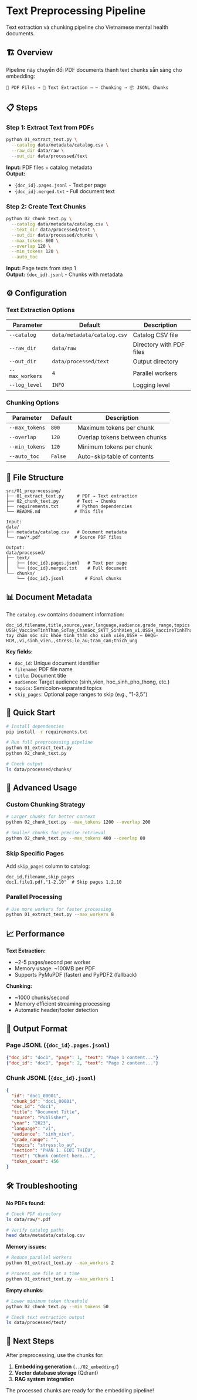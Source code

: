 # Text Preprocessing Pipeline

Text extraction và chunking pipeline cho Vietnamese mental health documents.

## 🏗️ Overview

Pipeline này chuyển đổi PDF documents thành text chunks sẵn sàng cho embedding:

```
📄 PDF Files → 📝 Text Extraction → ✂️ Chunking → 📦 JSONL Chunks
```

## 📋 Steps

### Step 1: Extract Text from PDFs
```bash
python 01_extract_text.py \
  --catalog data/metadata/catalog.csv \
  --raw_dir data/raw \
  --out_dir data/processed/text
```

**Input:** PDF files + catalog metadata  
**Output:** 
- `{doc_id}.pages.jsonl` - Text per page
- `{doc_id}.merged.txt` - Full document text

### Step 2: Create Text Chunks  
```bash
python 02_chunk_text.py \
  --catalog data/metadata/catalog.csv \
  --text_dir data/processed/text \
  --out_dir data/processed/chunks \
  --max_tokens 800 \
  --overlap 120 \
  --min_tokens 120 \
  --auto_toc
```

**Input:** Page texts from step 1  
**Output:** `{doc_id}.jsonl` - Chunks with metadata

## ⚙️ Configuration

### Text Extraction Options

| Parameter | Default | Description |
|-----------|---------|-------------|
| `--catalog` | `data/metadata/catalog.csv` | Catalog CSV file |
| `--raw_dir` | `data/raw` | Directory with PDF files |
| `--out_dir` | `data/processed/text` | Output directory |
| `--max_workers` | `4` | Parallel workers |
| `--log_level` | `INFO` | Logging level |

### Chunking Options

| Parameter | Default | Description |
|-----------|---------|-------------|
| `--max_tokens` | `800` | Maximum tokens per chunk |
| `--overlap` | `120` | Overlap tokens between chunks |
| `--min_tokens` | `120` | Minimum tokens per chunk |
| `--auto_toc` | `False` | Auto-skip table of contents |

## 📁 File Structure

```
src/01_preprocessing/
├── 01_extract_text.py     # PDF → Text extraction
├── 02_chunk_text.py       # Text → Chunks
├── requirements.txt       # Python dependencies
└── README.md             # This file

Input:
data/
├── metadata/catalog.csv   # Document metadata
└── raw/*.pdf             # Source PDF files

Output:
data/processed/
├── text/
│   ├── {doc_id}.pages.jsonl   # Text per page
│   └── {doc_id}.merged.txt    # Full document
└── chunks/
    └── {doc_id}.jsonl        # Final chunks
```

## 📊 Document Metadata

The `catalog.csv` contains document information:

```csv
doc_id,filename,title,source,year,language,audience,grade_range,topics
USSH_VaccineTinhThan_SoTay_ChamSoc_SKTT_SinhVien_vi,USSH_VaccineTinhThan_SoTay_ChamSoc_SKTT_SinhVien_vi.pdf,Sổ tay chăm sóc sức khỏe tinh thần cho sinh viên,USSH – ĐHQG-HCM,,vi,sinh_vien,,stress;lo_au;tram_cam;thich_ung
```

**Key fields:**
- `doc_id`: Unique document identifier
- `filename`: PDF file name
- `title`: Document title  
- `audience`: Target audience (sinh_vien, hoc_sinh_pho_thong, etc.)
- `topics`: Semicolon-separated topics
- `skip_pages`: Optional page ranges to skip (e.g., "1-3,5")

## 🚀 Quick Start

```bash
# Install dependencies
pip install -r requirements.txt

# Run full preprocessing pipeline
python 01_extract_text.py
python 02_chunk_text.py

# Check output
ls data/processed/chunks/
```

## 🔧 Advanced Usage

### Custom Chunking Strategy
```bash
# Larger chunks for better context
python 02_chunk_text.py --max_tokens 1200 --overlap 200

# Smaller chunks for precise retrieval  
python 02_chunk_text.py --max_tokens 400 --overlap 80
```

### Skip Specific Pages
Add `skip_pages` column to catalog:
```csv
doc_id,filename,skip_pages
doc1,file1.pdf,"1-2,10"  # Skip pages 1,2,10
```

### Parallel Processing
```bash
# Use more workers for faster processing
python 01_extract_text.py --max_workers 8
```

## 📈 Performance

**Text Extraction:**
- ~2-5 pages/second per worker
- Memory usage: ~100MB per PDF
- Supports PyMuPDF (faster) and PyPDF2 (fallback)

**Chunking:**
- ~1000 chunks/second
- Memory efficient streaming processing
- Automatic header/footer detection

## 🧹 Output Format

### Page JSONL (`{doc_id}.pages.jsonl`)
```json
{"doc_id": "doc1", "page": 1, "text": "Page 1 content..."}
{"doc_id": "doc1", "page": 2, "text": "Page 2 content..."}
```

### Chunk JSONL (`{doc_id}.jsonl`)
```json
{
  "id": "doc1_00001",
  "chunk_id": "doc1_00001", 
  "doc_id": "doc1",
  "title": "Document Title",
  "source": "Publisher",
  "year": "2023",
  "language": "vi",
  "audience": "sinh_vien",
  "grade_range": "",
  "topics": "stress;lo_au",
  "section": "PHẦN 1. GIỚI THIỆU",
  "text": "Chunk content here...",
  "token_count": 456
}
```

## 🛠️ Troubleshooting

**No PDFs found:**
```bash
# Check PDF directory
ls data/raw/*.pdf

# Verify catalog paths
head data/metadata/catalog.csv
```

**Memory issues:**
```bash
# Reduce parallel workers
python 01_extract_text.py --max_workers 2

# Process one file at a time
python 01_extract_text.py --max_workers 1
```

**Empty chunks:**
```bash
# Lower minimum token threshold
python 02_chunk_text.py --min_tokens 50

# Check text extraction output
ls data/processed/text/
```

## 🎯 Next Steps

After preprocessing, use the chunks for:
1. **Embedding generation** (`../02_embedding/`)
2. **Vector database storage** (Qdrant)
3. **RAG system integration**

The processed chunks are ready for the embedding pipeline!
